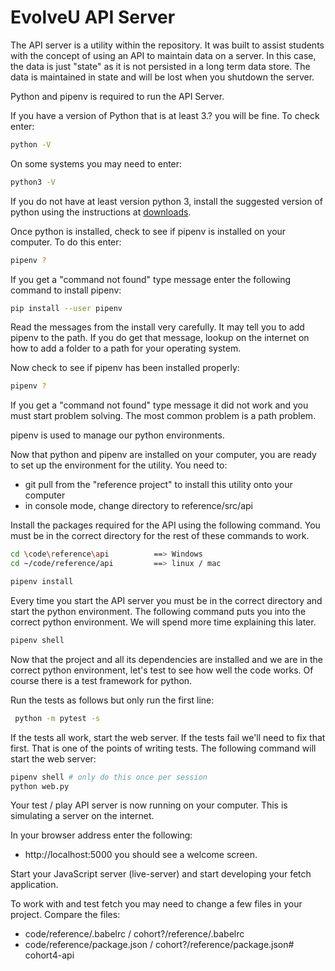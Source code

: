# EvolveU API Server

The API server is a utility within the repository. It was built to assist students with the concept of using an API to maintain data on a server. In this case, the data is just "state" as it is not persisted in a long term data store. The data is maintained in state and will be lost when you shutdown the server.

Python and pipenv is required to run the API Server.

If you have a version of Python that is at least 3.? you will be fine. To check enter:

```sh
python -V
```

On some systems you may need to enter:

```sh
python3 -V
```

If you do not have at least version python 3, install the suggested version of python using the instructions at [downloads](https://www.python.org/downloads/).

Once python is installed, check to see if pipenv is installed on your computer. To do this enter:

```sh
pipenv ?
```

If you get a "command not found" type message enter the following command to install pipenv:

```sh
pip install --user pipenv
```

Read the messages from the install very carefully. It may tell you to add pipenv to the path. If you do get that message, lookup on the internet on how to add a folder to a path for your operating system.

Now check to see if pipenv has been installed properly:

```sh
pipenv ?
```

If you get a "command not found" type message it did not work and you must start problem solving.
The most common problem is a path problem.

pipenv is used to manage our python environments.

Now that python and pipenv are installed on your computer, you are ready to set up the environment for the utility. You need to: 
- git pull from the "reference project" to install this utility onto your computer
- in console mode, change directory to reference/src/api

Install the packages required for the API using the following command. You must be in the correct directory for the rest of these commands to work.

```sh
cd \code\reference\api          ==> Windows
cd ~/code/reference/api         ==> linux / mac

pipenv install
```

Every time you start the API server you must be in the correct directory and start the python environment. The following command puts you into the correct python environment. We will spend more time explaining this later. 

```sh
pipenv shell
```

Now that the project and all its dependencies are installed and we are in the correct python environment, let's test to see how well the code works. Of course there is a test framework for python.


Run the tests as follows but only run the first line:

```sh
 python -m pytest -s
```

If the tests all work, start the web server. If the tests fail we'll need to fix that first. That is one of the points of writing tests. The following command will start the web server:

```sh
pipenv shell # only do this once per session
python web.py
```

Your test / play API server is now running on your computer. This is simulating a server on the internet. 

In your browser address enter the following:
- http://localhost:5000
you should see a welcome screen.


Start your JavaScript server (live-server) and start developing your fetch application.


To work with and test fetch you may need to change a few files in your project. Compare the files:

- code/reference/.babelrc / cohort?/reference/.babelrc
- code/reference/package.json / cohort?/reference/package.json#   c o h o r t 4 - a p i  
 